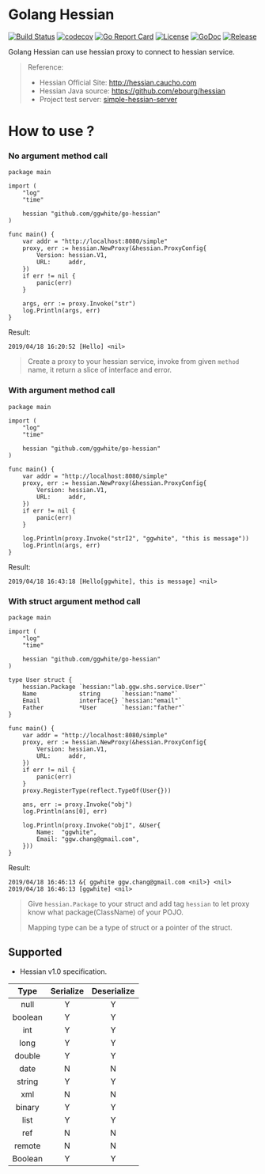 # Golang Hessian

[![Build Status](https://travis-ci.org/ggwhite/go-hessian.svg?branch=master)](https://travis-ci.org/ggwhite/go-hessian)
[![codecov](https://codecov.io/gh/ggwhite/go-hessian/branch/master/graph/badge.svg)](https://codecov.io/gh/ggwhite/go-hessian)
[![Go Report Card](https://goreportcard.com/badge/github.com/ggwhite/go-hessian)](https://goreportcard.com/report/github.com/ggwhite/go-hessian)
[![License](https://img.shields.io/github/license/mashape/apistatus.svg)](https://github.com/ggwhite/go-hessian/blob/master/LICENSE)
[![GoDoc](https://godoc.org/github.com/ggwhite/go-hessian?status.svg)](https://godoc.org/github.com/ggwhite/go-hessian)
[![Release](https://img.shields.io/github/release/ggwhite/go-hessian.svg?style=flat-square)](https://github.com/ggwhite/go-hessian/releases/latest)

Golang Hessian can use hessian proxy to connect to hessian service.

> Reference: 
> * Hessian Official Site: http://hessian.caucho.com
> * Hessian Java source: https://github.com/ebourg/hessian
> * Project test server: [simple-hessian-server](https://github.com/ggwhite/simple-hessian-server)

# How to use ?

### No argument method call

``` golang
package main

import (
    "log"
    "time"

    hessian "github.com/ggwhite/go-hessian"
)

func main() {
    var addr = "http://localhost:8080/simple"
    proxy, err := hessian.NewProxy(&hessian.ProxyConfig{
        Version: hessian.V1,
        URL:     addr,
    })
    if err != nil {
        panic(err)
    }
    
    args, err := proxy.Invoke("str")
    log.Println(args, err)
}
```

Result:
```
2019/04/18 16:20:52 [Hello] <nil>
```

> Create a proxy to your hessian service, invoke from given `method` name, it return a slice of interface and error.

### With argument method call

``` golang
package main

import (
    "log"
    "time"

    hessian "github.com/ggwhite/go-hessian"
)

func main() {
    var addr = "http://localhost:8080/simple"
    proxy, err := hessian.NewProxy(&hessian.ProxyConfig{
        Version: hessian.V1,
        URL:     addr,
    })
    if err != nil {
        panic(err)
    }
    
    log.Println(proxy.Invoke("strI2", "ggwhite", "this is message"))
    log.Println(args, err)
}
```

Result:
```
2019/04/18 16:43:18 [Hello[ggwhite], this is message] <nil>
```

### With struct argument method call

``` golang
package main

import (
    "log"
    "time"

    hessian "github.com/ggwhite/go-hessian"
)

type User struct {
    hessian.Package `hessian:"lab.ggw.shs.service.User"`
    Name            string      `hessian:"name"`
    Email           interface{} `hessian:"email"`
    Father          *User       `hessian:"father"`
}

func main() {
    var addr = "http://localhost:8080/simple"
    proxy, err := hessian.NewProxy(&hessian.ProxyConfig{
        Version: hessian.V1,
        URL:     addr,
    })
    if err != nil {
        panic(err)
    }
    proxy.RegisterType(reflect.TypeOf(User{}))
    
    ans, err := proxy.Invoke("obj")
    log.Println(ans[0], err)
    
    log.Println(proxy.Invoke("objI", &User{
        Name:  "ggwhite",
        Email: "ggw.chang@gmail.com",
    }))
}
```

Result:
```
2019/04/18 16:46:13 &{ ggwhite ggw.chang@gmail.com <nil>} <nil>
2019/04/18 16:46:13 [ggwhite] <nil>
```

> Give `hessian.Package` to your struct and add tag `hessian` to let proxy know what package(ClassName) of your POJO.
> 
> Mapping type can be a type of struct or a pointer of the struct.


## Supported

* Hessian v1.0 specification.


|Type    |Serialize |Deserialize |
|:------:|:--------:|:----------:|
|null    |Y         |Y           |
|boolean |Y         |Y           |
|int     |Y         |Y           |
|long    |Y         |Y           |
|double  |Y         |Y           |
|date    |N         |N           |
|string  |Y         |Y           |
|xml     |N         |N           |
|binary  |Y         |Y           |
|list    |Y         |Y           |
|ref     |N         |N           |
|remote  |N         |N           |
|Boolean |Y         |Y           |